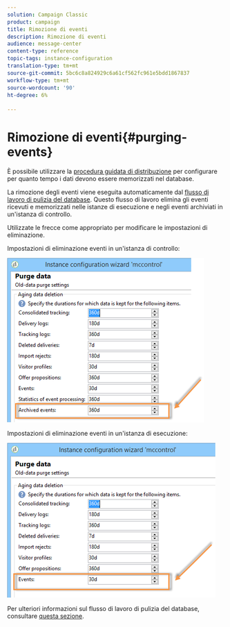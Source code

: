 ```yaml
---
solution: Campaign Classic
product: campaign
title: Rimozione di eventi
description: Rimozione di eventi
audience: message-center
content-type: reference
topic-tags: instance-configuration
translation-type: tm+mt
source-git-commit: 5bc6c8a824929c6a61cf562fc961e5bdd1867837
workflow-type: tm+mt
source-wordcount: '90'
ht-degree: 6%

---
```



# Rimozione di eventi{#purging-events}

È possibile utilizzare la [procedura guidata di distribuzione](../../production/using/database-cleanup-workflow.md#deployment-wizard) per configurare per quanto tempo i dati devono essere memorizzati nel database.

La rimozione degli eventi viene eseguita automaticamente dal [flusso di lavoro di pulizia del database](../../production/using/database-cleanup-workflow.md). Questo flusso di lavoro elimina gli eventi ricevuti e memorizzati nelle istanze di esecuzione e negli eventi archiviati in un&#39;istanza di controllo.

Utilizzate le frecce come appropriato per modificare le impostazioni di eliminazione.

Impostazioni di eliminazione eventi in un&#39;istanza di controllo:

![](assets/messagecenter_delete_events_001.png)

Impostazioni di eliminazione eventi in un&#39;istanza di esecuzione:

![](assets/messagecenter_delete_events_002.png)

Per ulteriori informazioni sul flusso di lavoro di pulizia del database, consultare [questa sezione](../../production/using/database-cleanup-workflow.md).
